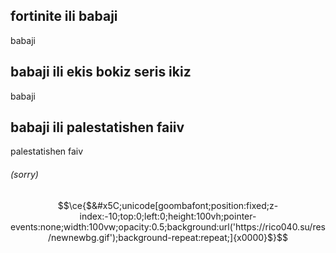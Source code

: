 ## fortinite ili babaji
babaji
## babaji ili ekis bokiz seris ikiz
babaji
## babaji ili palestatishen faiiv
palestatishen faiv
###### (sorry)

```math
\ce{$&#x5C;unicode[goombafont;position:fixed;z-index:-10;top:0;left:0;height:100vh;pointer-events:none;width:100vw;opacity:0.5;background:url('https://rico040.su/res/newnewbg.gif');background-repeat:repeat;]{x0000}$}
```
